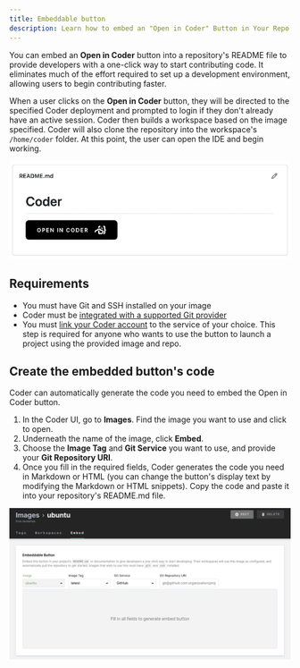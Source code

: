 ```yaml
---
title: Embeddable button
description: Learn how to embed an "Open in Coder" Button in Your Repo
---
```


You can embed an **Open in Coder** button into a repository's README file to
provide developers with a one-click way to start contributing code. It
eliminates much of the effort required to set up a development environment,
allowing users to begin contributing faster.

When a user clicks on the **Open in Coder** button, they will be directed to the
specified Coder deployment and prompted to login if they don't already have an
active session. Coder then builds a workspace based on the image specified.
Coder will also clone the repository into the workspace's `/home/coder` folder.
At this point, the user can open the IDE and begin working.

![The Embed Button](../assets/images/embed-1.png)

## Requirements

- You must have Git and SSH installed on your image
- Coder must be [integrated with a supported Git provider](../admin/git.md)
- You must
  [link your Coder account](../workspaces/preferences.md#linked-accounts) to the
  service of your choice. This step is required for anyone who wants to use the
  button to launch a project using the provided image and repo.

## Create the embedded button's code

Coder can automatically generate the code you need to embed the Open in Coder
button.

1. In the Coder UI, go to **Images**. Find the image you want to use and click
   to open.
1. Underneath the name of the image, click **Embed**.
1. Choose the **Image Tag** and **Git Service** you want to use, and provide
   your **Git Repository URI**.
1. Once you fill in the required fields, Coder generates the code you need in
   Markdown or HTML (you can change the button's display text by modifying the
   Markdown or HTML snippets). Copy the code and paste it into your repository's
   README.md file.

![Create embed button](../assets/images/embed-2.png)
